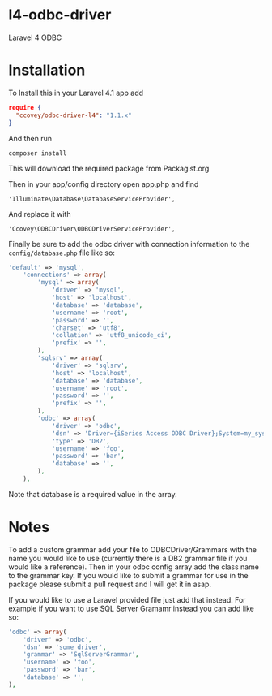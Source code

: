 l4-odbc-driver
==============

Laravel 4 ODBC

Installation
============

To Install this in your Laravel 4.1 app add

```json
require {
  "ccovey/odbc-driver-l4": "1.1.x"
}
```

And then run

`composer install`

This will download the required package from Packagist.org

Then in your app/config directory open app.php and find

`'Illuminate\Database\DatabaseServiceProvider',`

And replace it with

`'Ccovey\ODBCDriver\ODBCDriverServiceProvider',`

Finally be sure to add the odbc driver with connection information to the `config/database.php` file like so:

```php
'default' => 'mysql',
    'connections' => array(
        'mysql' => array(
            'driver' => 'mysql',
            'host' => 'localhost',
            'database' => 'database',
            'username' => 'root',
            'password' => '',
            'charset' => 'utf8',
            'collation' => 'utf8_unicode_ci',
            'prefix' => '',
        ),
        'sqlsrv' => array(
            'driver' => 'sqlsrv',
            'host' => 'localhost',
            'database' => 'database',
            'username' => 'root',
            'password' => '',
            'prefix' => '',
        ),
        'odbc' => array(
            'driver' => 'odbc',
            'dsn' => 'Driver={iSeries Access ODBC Driver};System=my_system_name;',
            'type' => 'DB2',
            'username' => 'foo',
            'password' => 'bar',
            'database' => '',
        ),
    ),
```

Note that database is a required value in the array.

Notes
==========

To add a custom grammar add your file to ODBCDriver/Grammars with the name you would like to use (currently there is a DB2 grammar file if you would like a reference). Then in your odbc config array add the class name to the grammar key. If you would like to submit a grammar for use in the package please submit a pull request and I will get it in asap.

If you would like to use a Laravel provided file just add that instead. For example if you want to use SQL Server Gramamr instead you can add like so:

```php
'odbc' => array(
    'driver' => 'odbc',
    'dsn' => 'some driver',
    'grammar' => 'SqlServerGrammar',
    'username' => 'foo',
    'password' => 'bar',
    'database' => '',
),


